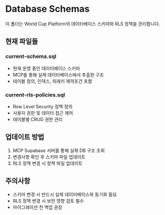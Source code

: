 # Database Schemas

이 폴더는 World Cup Platform의 데이터베이스 스키마와 RLS 정책을 관리합니다.

## 현재 파일들

### current-schema.sql
- 현재 운영 중인 데이터베이스 스키마
- MCP를 통해 실제 데이터베이스에서 추출한 구조
- 테이블 정의, 인덱스, 외래키 제약조건 포함

### current-rls-policies.sql
- Row Level Security 정책 정의
- 사용자 권한 및 데이터 접근 제어
- 테이블별 CRUD 권한 관리

## 업데이트 방법

1. MCP Supabase 서버를 통해 실제 DB 구조 조회
2. 변경사항 확인 후 스키마 파일 업데이트
3. RLS 정책 변경 시 정책 파일 업데이트

## 주의사항

- 스키마 변경 시 반드시 실제 데이터베이스와 동기화 필요
- RLS 정책 변경 시 보안 영향 검토 필수
- 마이그레이션 전 백업 권장